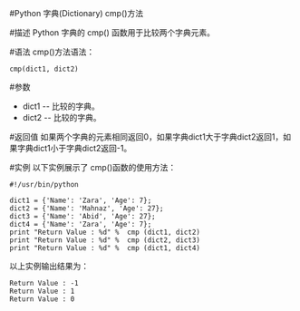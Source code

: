 #Python 字典(Dictionary) cmp()方法

#描述
Python 字典的 cmp() 函数用于比较两个字典元素。

#语法
cmp()方法语法：

```
cmp(dict1, dict2)
```

#参数
- dict1 -- 比较的字典。
- dict2 -- 比较的字典。

#返回值
如果两个字典的元素相同返回0，如果字典dict1大于字典dict2返回1，如果字典dict1小于字典dict2返回-1。

#实例
以下实例展示了 cmp()函数的使用方法：

```
#!/usr/bin/python

dict1 = {'Name': 'Zara', 'Age': 7};
dict2 = {'Name': 'Mahnaz', 'Age': 27};
dict3 = {'Name': 'Abid', 'Age': 27};
dict4 = {'Name': 'Zara', 'Age': 7};
print "Return Value : %d" %  cmp (dict1, dict2)
print "Return Value : %d" %  cmp (dict2, dict3)
print "Return Value : %d" %  cmp (dict1, dict4)
```

以上实例输出结果为：

```
Return Value : -1
Return Value : 1
Return Value : 0
```